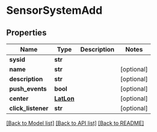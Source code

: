 # SensorSystemAdd

## Properties
Name | Type | Description | Notes
------------ | ------------- | ------------- | -------------
**sysid** | **str** |  | 
**name** | **str** |  | [optional] 
**description** | **str** |  | [optional] 
**push_events** | **bool** |  | [optional] 
**center** | [**LatLon**](LatLon.md) |  | [optional] 
**click_listener** | **str** |  | [optional] 

[[Back to Model list]](../README.md#documentation-for-models) [[Back to API list]](../README.md#documentation-for-api-endpoints) [[Back to README]](../README.md)



